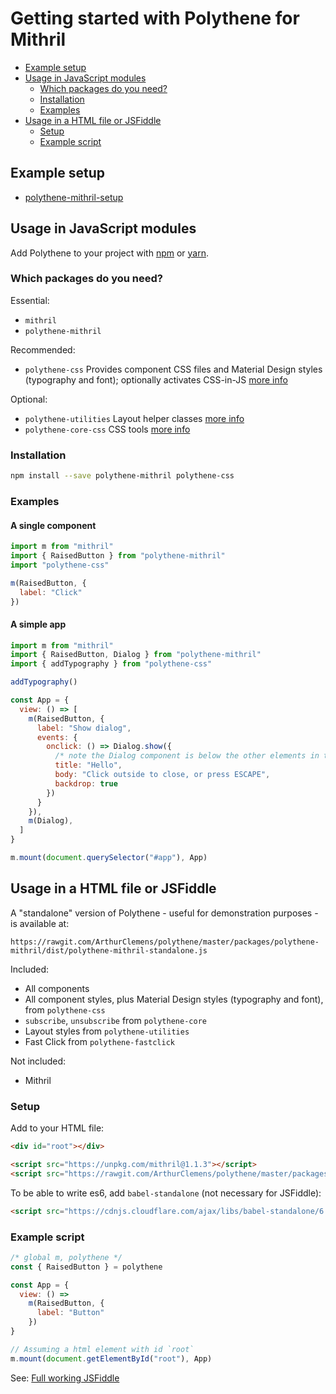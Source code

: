 # Getting started with Polythene for Mithril

<!-- MarkdownTOC autolink="true" autoanchor="true" bracket="round" levels="1,2,3" -->

- [Example setup](#example-setup)
- [Usage in JavaScript modules](#usage-in-javascript-modules)
  - [Which packages do you need?](#which-packages-do-you-need)
  - [Installation](#installation)
  - [Examples](#examples)
- [Usage in a HTML file or JSFiddle](#usage-in-a-html-file-or-jsfiddle)
  - [Setup](#setup)
  - [Example script](#example-script)

<!-- /MarkdownTOC -->


<a id="example-setup"></a>
## Example setup

* [polythene-mithril-setup](https://github.com/ArthurClemens/polythene-mithril-setup)


<a id="usage-in-javascript-modules"></a>
## Usage in JavaScript modules

Add Polythene to your project with [npm](https://www.npmjs.com) or [yarn](https://yarnpkg.com/).

<a id="which-packages-do-you-need"></a>
### Which packages do you need?

Essential:

* `mithril`
* `polythene-mithril`

Recommended:

* `polythene-css` Provides component CSS files and Material Design styles (typography and font); optionally activates CSS-in-JS [more info](css.md)

Optional:

* `polythene-utilities` Layout helper classes [more info](packages/polythene-utilities.md)
* `polythene-core-css` CSS tools [more info](packages/polythene-core-css.md)

<a id="installation"></a>
### Installation

~~~bash
npm install --save polythene-mithril polythene-css
~~~


<a id="examples"></a>
### Examples

#### A single component

~~~javascript
import m from "mithril"
import { RaisedButton } from "polythene-mithril"
import "polythene-css"

m(RaisedButton, {
  label: "Click"
})
~~~

#### A simple app

~~~javascript
import m from "mithril"
import { RaisedButton, Dialog } from "polythene-mithril"
import { addTypography } from "polythene-css"

addTypography()

const App = {
  view: () => [
    m(RaisedButton, {
      label: "Show dialog",
      events: {
        onclick: () => Dialog.show({
          /* note the Dialog component is below the other elements in the app */
          title: "Hello",
          body: "Click outside to close, or press ESCAPE",
          backdrop: true
        })
      }
    }),
    m(Dialog),
  ]
}

m.mount(document.querySelector("#app"), App)
~~~


<a id="usage-in-a-html-file-or-jsfiddle"></a>
## Usage in a HTML file or JSFiddle

A "standalone" version of Polythene - useful for demonstration purposes - is available at:

~~~
https://rawgit.com/ArthurClemens/polythene/master/packages/polythene-mithril/dist/polythene-mithril-standalone.js
~~~

Included:

* All components
* All component styles, plus Material Design styles (typography and font), from `polythene-css`
* `subscribe`, `unsubscribe` from `polythene-core`
* Layout styles from `polythene-utilities`
* Fast Click from `polythene-fastclick`

Not included:

* Mithril

<a id="setup"></a>
### Setup

Add to your HTML file:

~~~html
<div id="root"></div>

<script src="https://unpkg.com/mithril@1.1.3"></script>
<script src="https://rawgit.com/ArthurClemens/polythene/master/packages/polythene-mithril/dist/polythene-mithril-standalone.js"></script>
~~~

To be able to write es6, add `babel-standalone` (not necessary for JSFiddle):

~~~html
<script src="https://cdnjs.cloudflare.com/ajax/libs/babel-standalone/6.25.0/babel.min.js"></script>
~~~

<a id="example-script"></a>
### Example script

~~~javascript
/* global m, polythene */
const { RaisedButton } = polythene

const App = {
  view: () =>
    m(RaisedButton, {
      label: "Button"
    })
}

// Assuming a html element with id `root`
m.mount(document.getElementById("root"), App)
~~~


See: [Full working JSFiddle](https://jsfiddle.net/ArthurClemens/5d5xfoxs/)

